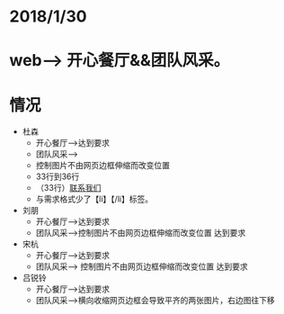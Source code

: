 # 2018/1/30
# web--> 开心餐厅&&团队风采。
#  情况
- 杜森  
	- 开心餐厅-->达到要求
	- 团队风采-->
	- 控制图片不由网页边框伸缩而改变位置
	- 33行到36行
	- （33行）<a href="#">联系我们</a><br />
	- 与需求格式少了【li】【/li】标签。
- 刘朋
	- 开心餐厅-->达到要求
	- 团队风采-->控制图片不由网页边框伸缩而改变位置 达到要求
- 宋杭
	- 开心餐厅-->达到要求
	- 团队风采--> 控制图片不由网页边框伸缩而改变位置 达到要求
- 吕锐铃
	- 开心餐厅-->达到要求
	- 团队风采-->横向收缩网页边框会导致平齐的两张图片，右边图往下移